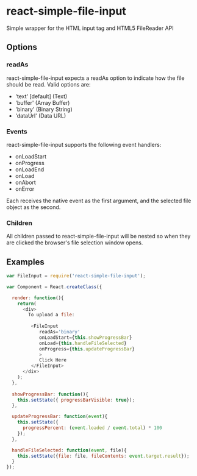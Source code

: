 # react-simple-file-input

Simple wrapper for the HTML input tag and HTML5 FileReader API

## Options

### readAs

react-simple-file-input expects a readAs option to indicate how the file should be read. Valid options are:

- 'text' [default] (Text)
- 'buffer' (Array Buffer)
- 'binary' (Binary String)
- 'dataUrl' (Data URL)

### Events

react-simple-file-input supports the following event handlers:

- onLoadStart
- onProgress
- onLoadEnd
- onLoad
- onAbort
- onError

Each receives the native event as the first argument, and the selected file object as the second.

### Children

All children passed to react-simple-file-input will be nested so when they are clicked the browser's file selection window opens.

## Examples

```javascript
var FileInput = require('react-simple-file-input');

var Component = React.createClass({

  render: function(){
    return(
      <div>
        To upload a file:
        
         <FileInput 
            readAs='binary'
            onLoadStart={this.showProgressBar}
            onLoad={this.handleFileSelected}
            onProgress={this.updateProgressBar}
            >
            Click Here       
         </FileInput>
      </div>
    );
  },
  
  showProgressBar: function(){
    this.setState({ progressBarVisible: true});
  },

  updateProgressBar: function(event){
    this.setState({
      progressPercent: (event.loaded / event.total) * 100
    });
  },

  handleFileSelected: function(event, file){
    this.setState({file: file, fileContents: event.target.result});
  }
});

```
